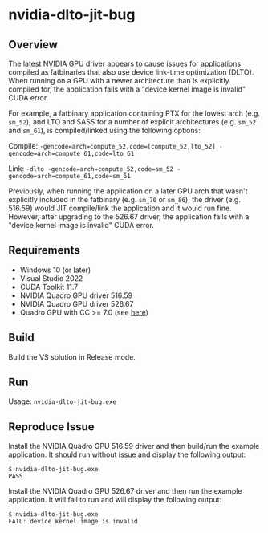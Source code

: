 # nvidia-dlto-jit-bug

## Overview

The latest NVIDIA GPU driver appears to cause issues for applications compiled as fatbinaries that
also use device link-time optimization (DLTO). When running on a GPU with a newer architecture than
is explicitly compiled for, the application fails with a "device kernel image is invalid" CUDA
error.

For example, a fatbinary application containing PTX for the lowest arch (e.g. `sm_52`), and LTO and
SASS for a number of explicit architectures (e.g. `sm_52` and `sm_61`), is compiled/linked using the
following options:

Compile: `-gencode=arch=compute_52,code=[compute_52,lto_52] -gencode=arch=compute_61,code=lto_61`

Link: `-dlto -gencode=arch=compute_52,code=sm_52 -gencode=arch=compute_61,code=sm_61`

Previously, when running the application on a later GPU arch that wasn't explicitly included in the
fatbinary (e.g. `sm_70` or `sm_86`), the driver (e.g. 516.59) would JIT compile/link the application
and it would run fine. However, after upgrading to the 526.67 driver, the application fails with a
"device kernel image is invalid" CUDA error.

## Requirements

* Windows 10 (or later)
* Visual Studio 2022
* CUDA Toolkit 11.7
* NVIDIA Quadro GPU driver 516.59
* NVIDIA Quadro GPU driver 526.67
* Quadro GPU with CC >= 7.0 (see [here](https://en.wikipedia.org/wiki/CUDA#GPUs_supported))

## Build

Build the VS solution in Release mode.

## Run

Usage: `nvidia-dlto-jit-bug.exe`

## Reproduce Issue

Install the NVIDIA Quadro GPU 516.59 driver and then build/run the example application. It should
run without issue and display the following output:

```
$ nvidia-dlto-jit-bug.exe
PASS
```

Install the NVIDIA Quadro GPU 526.67 driver and then run the example application. It will fail to
run and will display the following output:

```
$ nvidia-dlto-jit-bug.exe
FAIL: device kernel image is invalid
```
